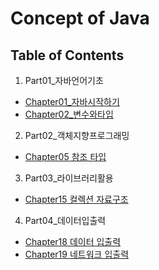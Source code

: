 # Concept of Java

## Table of Contents
1. Part01_자바언어기초
- [Chapter01_자바시작하기](https://github.com/DS0708/this-is-java/blob/main/Part01_%EC%9E%90%EB%B0%94%EC%96%B8%EC%96%B4%EA%B8%B0%EC%B4%88/Chapter01_%EC%9E%90%EB%B0%94%EC%8B%9C%EC%9E%91%ED%95%98%EA%B8%B0.md)
- [Chapter02_변수와타입](https://github.com/DS0708/this-is-java/blob/main/Part01_%EC%9E%90%EB%B0%94%EC%96%B8%EC%96%B4%EA%B8%B0%EC%B4%88/Chapter02_%EB%B3%80%EC%88%98%EC%99%80%ED%83%80%EC%9E%85.md)

2. Part02_객체지향프로그래밍
- [Chapter05 참조 타입](https://github.com/DS0708/this-is-java/blob/main/Part02_%EA%B0%9D%EC%B2%B4%EC%A7%80%ED%96%A5%ED%94%84%EB%A1%9C%EA%B7%B8%EB%9E%98%EB%B0%8D/Chapter05_%EC%B0%B8%EC%A1%B0%ED%83%80%EC%9E%85.md)

3. Part03_라이브러리활용
- [Chapter15 컬렉션 자료구조](https://github.com/DS0708/this-is-java/blob/main/Part03_%EB%9D%BC%EC%9D%B4%EB%B8%8C%EB%9F%AC%EB%A6%AC%ED%99%9C%EC%9A%A9/Chapter15_%EC%BB%AC%EB%A0%89%EC%85%98%EC%9E%90%EB%A3%8C%EA%B5%AC%EC%A1%B0.md)

4. Part04_데이터입출력
- [Chapter18 데이터 입출력](https://github.com/DS0708/this-is-java/blob/main/Part04_%EB%8D%B0%EC%9D%B4%ED%84%B0%EC%9E%85%EC%B6%9C%EB%A0%A5/Chapter16_%EB%8D%B0%EC%9D%B4%ED%84%B0%EC%9E%85%EC%B6%9C%EB%A0%A5.md)
- [Chapter19 네트워크 입출력](https://github.com/DS0708/this-is-java/blob/main/Part04_%EB%8D%B0%EC%9D%B4%ED%84%B0%EC%9E%85%EC%B6%9C%EB%A0%A5/Chapter17_%EB%84%A4%ED%8A%B8%EC%9B%8C%ED%81%AC.md)


